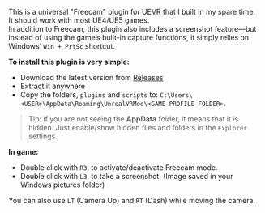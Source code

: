 This is a universal "Freecam" plugin for UEVR that I built in my spare time.  
It should work with most UE4/UE5 games.  
In addition to Freecam, this plugin also includes a screenshot feature—but instead of using the game’s built-in capture functions, it simply relies on Windows’ `Win + PrtSc` shortcut.

**To install this plugin is very simple:**
- Download the latest version from [Releases](https://github.com/mirudo2/UEVR-Freecam-by-Polar/releases)
- Extract it anywhere
- Copy the folders, `plugins` and `scripts` to: `C:\Users\<USER>\AppData\Roaming\UnrealVRMod\<GAME PROFILE FOLDER>`.
> Tip: if you are not seeing the **AppData** folder, it means that it is hidden. Just enable/show hidden files and folders in the `Explorer` settings.

**In game:**
- Double click with `R3`, to activate/deactivate Freecam mode.
- Double click with `L3`, to take a screenshot. (Image saved in your Windows pictures folder)

You can also use `LT` (Camera Up) and `RT` (Dash) while moving the camera.
